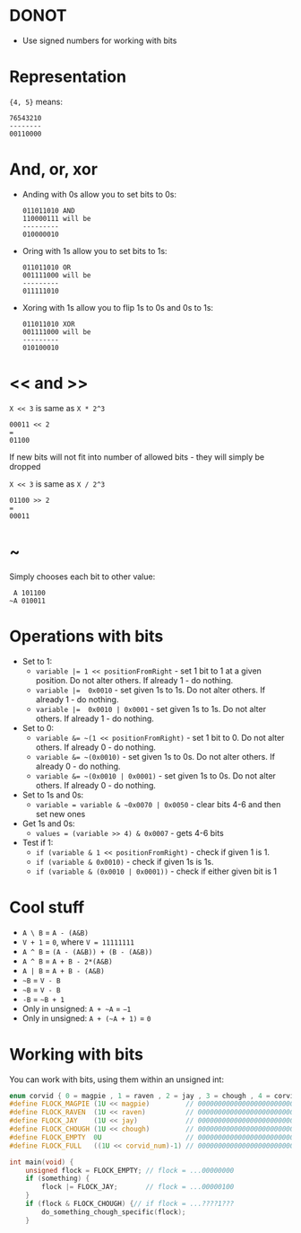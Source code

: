 #                  DONOT

- Use signed numbers for working with bits









#                  Representation

`{4, 5}` means:
```
76543210
--------
00110000
```







# And, or, xor

- Anding with 0s allow you to set bits to 0s:
    ```
    011011010 AND
    110000111 will be
    ---------
    010000010
    ```
- Oring with 1s allow you to set bits to 1s:
    ```
    011011010 OR
    001111000 will be
    ---------
    011111010
    ```
- Xoring with 1s allow you to flip 1s to 0s and 0s to 1s:
    ```
    011011010 XOR
    001111000 will be
    ---------
    010100010
    ```

#                  << and >>

`X << 3` is same as `X * 2^3`
```
00011 << 2
=
01100
```
If new bits will not fit into number of allowed bits - they will simply be dropped

`X << 3` is same as `X / 2^3`
```
01100 >> 2 
=
00011
```









#                  ~

Simply chooses each bit to other value:
```
 A 101100
~A 010011
```









#                  Operations with bits

- Set  to 1:
    - `variable |= 1 << positionFromRight` - set 1 bit to 1 at a given position. Do not alter others. If already 1 - do nothing.
    - `variable |=  0x0010` - set given 1s to 1s. Do not alter others. If already 1 - do nothing.
    - `variable |=  0x0010 | 0x0001` - set given 1s to 1s. Do not alter others. If already 1 - do nothing.
- Set  to 0:
    - `variable &= ~(1 << positionFromRight)` - set 1 bit to 0. Do not alter others. If already 0 - do nothing.
    - `variable &= ~(0x0010)` - set given 1s to 0s. Do not alter others. If already 0 - do nothing.
    - `variable &= ~(0x0010 | 0x0001)` - set given 1s to 0s. Do not alter others. If already 0 - do nothing.
- Set to 1s and 0s:
    - `variable = variable & ~0x0070 | 0x0050` - clear bits 4-6 and then set new ones
- Get 1s and 0s:
    - `values = (variable >> 4) & 0x0007` - gets 4-6 bits
- Test if 1:
    - `if (variable & 1 << positionFromRight)` - check if given 1 is 1.
    - `if (variable & 0x0010)` - check if given 1s is 1s.
    - `if (variable & (0x0010 | 0x0001))` - check if either given bit is 1










#                  Cool stuff


- `A \ B` = `A - (A&B)` 
- `V + 1` = `0`, where `V = 11111111`
- `A ^ B` = `(A - (A&B)) + (B - (A&B))`
- `A ^ B` = `A + B - 2*(A&B)`
- `A | B` = `A + B - (A&B)`
- `~B` = `V - B`
- `~B` = `V - B`
- `-B` = `~B + 1`
- Only in unsigned: `A + ~A` = `−1`
- Only in unsigned: `A + (~A + 1)` = `0`









#                  Working with bits

You can work with bits, using them within an unsigned int:

```C
enum corvid { 0 = magpie , 1 = raven , 2 = jay , 3 = chough , 4 = corvid_num , }; 
#define FLOCK_MAGPIE (1U << magpie)         // 0000000000000000000000000000001
#define FLOCK_RAVEN  (1U << raven)          // 0000000000000000000000000000010
#define FLOCK_JAY    (1U << jay)            // 0000000000000000000000000000100
#define FLOCK_CHOUGH (1U << chough)         // 0000000000000000000000000001000
#define FLOCK_EMPTY  0U                     // 0000000000000000000000000000000
#define FLOCK_FULL   ((1U << corvid_num)-1) // 0000000000000000000000000000111

int main(void) {
    unsigned flock = FLOCK_EMPTY; // flock = ...00000000
    if (something) {
        flock |= FLOCK_JAY;       // flock = ...00000100
    }
    if (flock & FLOCK_CHOUGH) {// if flock = ...????1???
        do_something_chough_specific(flock);
    }
```